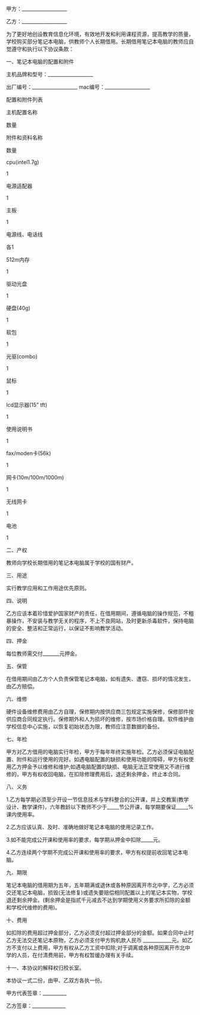
 


甲方：___________________


乙方：___________________


为了更好地创设教育信息化环境，有效地开发和利用课程资源，提高教学的质量，学校购买部分笔记本电脑，供教师个人长期借用。长期借用笔记本电脑的教师应自觉遵守和执行以下协议条款：


一、笔记本电脑的配置和附件


主机品牌和型号：___________________


出厂编号：___________________ mac编号：___________________


配置和附件列表


主机配置名称


数量


附件和资料名称


数量


cpu(intel1.7g)


1


电源适配器


1


主板


1


电源线、电话线


各1


512m内存


1


驱动光盘


1


硬盘(40g)


1


软包


1


光驱(combo)


1


鼠标


1


lcd显示器(15” tft)


1


使用说明书


1


fax/moden卡(56k)


1


网卡(10m/100m/1000m)


1


无线网卡


1


电池


1


二、产权


教师向学校长期借用的笔记本电脑属于学校的国有财产。


三、用途


实行教学应用和工作用途优先原则。


四、说明


乙方应该本着珍惜爱护国家财产的责任，在借用期间，遵循电脑的操作规范，不粗暴操作，不安装与教学无关的程序，不上不良网站，及时更新杀毒软件，保持电脑的安全、整洁和正常运行，以保证不影响教学活动。


四、押金


每位教师需交付_______元押金。


五、保管


在借用期间由乙方个人负责保管笔记本电脑，如有遗失、遭窃、损坏的情况发生，由乙方赔偿。


六、维修


硬件设备维修费用由乙方自理，保修期内按供应商三包规定实施保修，保修部件按供应商合同规定执行。保修期外和人为损坏的维修，按市场价格自理。软件维护由学校信息中心实施，以恢复初始状态为限，教师应注意数据的备份。


七、年检


甲方对乙方借用的电脑实行年检，甲方于每年年终实施年检。乙方必须保证电脑配置、附件和运行使用的完好。如遇电脑配置的缺损和使用功能的障碍，甲方有权使用乙方押金予以维修和维护;如遇电脑配置的缺损、电脑无法正常使用又不进行维修的，甲方有权收回电脑，在扣除修理费用后，退还剩余押金，终止本合同。


八、义务


1.乙方每学期必须至少开设一节信息技术与学科整合的公开课，并上交教案(教学设计、教学课件)，六年教龄以下教师不少于_____节公开课，每学期要保证_____%课内使用率。


2.乙方应该认真、及时、准确地做好笔记本电脑的使用记录工作。


3.如不能完成公开课和使用率的要求，每学期从押金中扣除_____元。


4.乙方连续两个学期不完成公开课和使用率的要求，甲方有权提前收回笔记本电脑。


九、期限


笔记本电脑的借用期为五年，五年期满或退休或各种原因离开市北中学，乙方必须交还笔记本电脑，损毁(无法修复)或遗失要赔偿相同配置以上的笔记本实物，学校退还剩余押金。(剩余押金是指贰千元减去不达到学期使用义务要求所扣除的金额和学校代维修的费用)。


十、费用


如扣除的费用超过押金部分，乙方必须支付超过押金部分的金额。如果合同中止时乙方无法交还笔记本原物，乙方必须支付甲方购机款人民币 ____________元。如乙方不支付以上费用，甲方有权从乙方工资中扣除;对于调离或各种原因离开市北中学的人员，在付清费用前，甲方有权暂缓办理有关手续。


十一、本协议的解释权归校长室。


本协议一式二份，由甲、乙双方各执一份。


甲方代表签章：__________


乙方签章：______________
 


 

 
 
 
 
 
  


  
 

  


  


  
 
 
 
 


